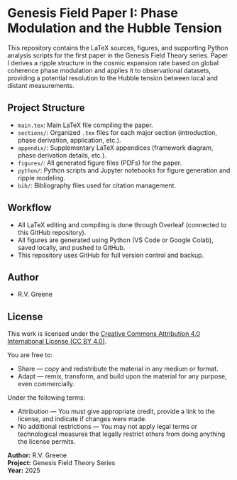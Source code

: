 # Genesis Field Paper I: Phase Modulation and the Hubble Tension

This repository contains the LaTeX sources, figures, and supporting Python analysis scripts for the first paper in the Genesis Field Theory series. Paper I derives a ripple structure in the cosmic expansion rate based on global coherence phase modulation and applies it to observational datasets, providing a potential resolution to the Hubble tension between local and distant measurements.

## Project Structure

- `main.tex`: Main LaTeX file compiling the paper.
- `sections/`: Organized `.tex` files for each major section (introduction, phase derivation, application, etc.).
- `appendix/`: Supplementary LaTeX appendices (framework diagram, phase derivation details, etc.).
- `figures/`: All generated figure files (PDFs) for the paper.
- `python/`: Python scripts and Jupyter notebooks for figure generation and ripple modeling.
- `bib/`: Bibliography files used for citation management.

## Workflow

- All LaTeX editing and compiling is done through Overleaf (connected to this GitHub repository).
- All figures are generated using Python (VS Code or Google Colab), saved locally, and pushed to GitHub.
- This repository uses GitHub for full version control and backup.

## Author

- R.V. Greene

## License

This work is licensed under the [Creative Commons Attribution 4.0 International License (CC BY 4.0)](https://creativecommons.org/licenses/by/4.0/).

You are free to:
- Share — copy and redistribute the material in any medium or format.
- Adapt — remix, transform, and build upon the material for any purpose, even commercially.

Under the following terms:
- Attribution — You must give appropriate credit, provide a link to the license, and indicate if changes were made.
- No additional restrictions — You may not apply legal terms or technological measures that legally restrict others from doing anything the license permits.

**Author:** R.V. Greene  
**Project:** Genesis Field Theory Series  
**Year:** 2025
